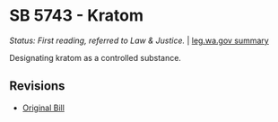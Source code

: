 # SB 5743 - Kratom
*Status: First reading, referred to Law & Justice.* | [leg.wa.gov summary](https://app.leg.wa.gov/billsummary?BillNumber=5743&Year=2021)

Designating kratom as a controlled substance.

## Revisions
* [Original Bill](1/)